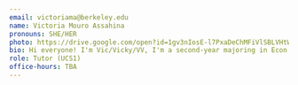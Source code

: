 ```yaml
---
email: victoriama@berkeley.edu
name: Victoria Mouro Assahina
pronouns: SHE/HER
photo: https://drive.google.com/open?id=1gv3nIosE-l7PxaDeChMFiVlSBLVHtWr0
bio: Hi everyone! I'm Vic/Vicky/VV, I'm a second-year majoring in Econ + DS. I love cats, cooking/baking and old music hehe. Super excited to be on staff this semester!!
role: Tutor (UCS1)
office-hours: TBA
---
```

